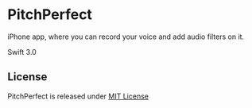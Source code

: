 # PitchPerfect
iPhone app, where you can record your voice and add audio filters on it.

Swift 3.0 

## License
PitchPerfect is released under [MIT License](https://opensource.org/licenses/MIT)
